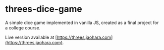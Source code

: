 # threes-dice-game

A simple dice game implemented in vanilla JS, created as a final project for a college course.

Live version available at [https://threes.jaohara.com](https://threes.jaohara.com).

